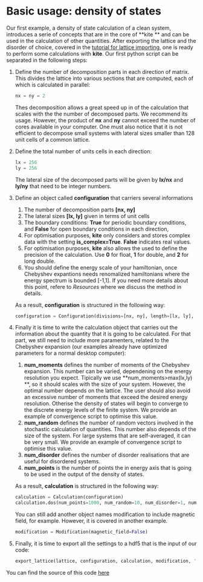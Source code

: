# Basic usage: density of states

 Our first example, a density of state calculation of a clean system,  introduces a serie of concepts that are in the core of **kite ** and can be used in the calculation of other quantities. After exporting the lattice and the disorder of choice, covered in the [tutorial for lattice importing](later), one is ready to perform some calculations with **kite**. Our first python script can be separated in the following steps:

1. Define the number of decomposition parts in each direction of matrix. This divides the lattice into various sections that are computed, each of which is calculated in parallel:

   ```python
   nx = ny = 2
   ```

   Thes decomposition allows a great speed up in of the calculation that scales with the the number of decomposed parts. We recommend its usage. However, the product of **nx** and **ny** cannot exceed the number of cores available in your computer. One must also notice that it is not efficient to decompose small systems with lateral sizes smaller than 128 unit cells of a common lattice.

2. Define the total number of units cells in each direction:

   ```python
   lx = 256
   ly = 256
   ```

   The lateral size of the decomposed parts will be given by **lx/nx** and **ly/ny** that need to be integer numbers.

3. Define an object called **configuration** that carriers several informations

   1.  The number of decomposition parts **[nx, ny]**
   2. The lateral sizes  **[lx, ly]** given in terms of unit cells
   3.  The boundary conditions: **True** for periodic boundary conditions, and **False** for open boundary conditions in each direction,
   4.  For optimisation purposes, **kite** only considers and stores complex data with the setting  **is_complex=True**. **False** indicates real values.
   5. For optimisation purposes, **kite** also allows the used to define the precision of the calculation. Use  **0** for float, **1** for double, and **2** for long double.
   6. You should define the energy scale of your hamiltonian, once Chebyshev expantions needs renomalized hamiltonians where the energy spectrum is bounded [-1,1]. If you need more details about this point, refere to *Resources* where we discuss the method in details.

   As a result, **configuration** is structured in the following way:

   ```python
   configuration = Configuration(divisions=[nx, ny], length=[lx, ly], boundaries=[True, True],is_complex=False, precision=1, energy_scale=energy_scale)
   
   ```

4. Finally it is time to write the calculation object that carries out the information about the quantity that it is going to be calculated. For that part, we still need to include more paramenters,  related to the Chebyshev expansion  (our examples already have optimized parameters for a normal desktop computer):

   1. **num_moments** defines the number of moments of the Chebyshev expansion. This number can be varied, dependening on the energy resolution you expect. Tipically we use **num_moments>max(lx,ly) **,  so it should scales with the size of your system. However, the optimal number depends on the lattice. The user should also avoid an excessive number of moments that exceed the desired energy resolution. Otherise the density of states will begin to converge to the discrete energy levels of the finite system. We provide an example of  convergence script to optimise this value.
   2.  **num_random** defines the number of random vectors involved in the stochastic calculation of quantities. This number also depends of the size of the system. For large systems that are self-averaged, it can be very small. We provide an example of  convergence script to optimise this value.
   3.  **num_disorder** defines the number of disorder realisations that are useful for disordered systems.
   4. **num_points** is the number of points the in energy axis that is going to be used in the output of the density of states.

   

   As a result, **calculation** is structured in the following way:

   ```python
   calculation = Calculation(configuration)
   calculation.dos(num_points=1000, num_random=10, num_disorder=1, num_moments=512)
   ```

   

   You can still add another object names modification to include magnetic field, for example. However, it is covered in another example.

   ```python
   modification = Modification(magnetic_field=False)
   ```

5. Finally, it is time to export all the settings to a hdf5 that is the input of our code:

   ```python
   export_lattice(lattice, configuration, calculation, modification, 'example_dos.h5')
   ```

   

You can find the source of this code [here](link)